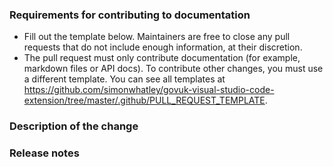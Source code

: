 ### Requirements for contributing to documentation

* Fill out the template below. Maintainers are free to close any pull requests that do not include enough information, at their discretion.
* The pull request must only contribute documentation (for example, markdown files or API docs). To contribute other changes, you must use a different template. You can see all templates at https://github.com/simonwhatley/govuk-visual-studio-code-extension/tree/master/.github/PULL_REQUEST_TEMPLATE.

### Description of the change

<!--

We must be able to understand the purpose of your change from this description. The pull request may be closed at the maintainers' discretion if we can't get a good idea of the benefits of the change from the description provided.

-->

### Release notes

<!--

Please describe the changes in a single line that explains this improvement in terms that a user can understand. This text forms part of the release notes.

If this change is not user-facing or notable enough to for release notes, you may use the strings "Not applicable" or "N/A" here.

Examples:

- The GitHub package now allows you to add co-authors to commits.
- Fixed an issue where multiple cursors did not work in a file with a single line.
- Increased the performance of searching and replacing across a whole project.

-->
